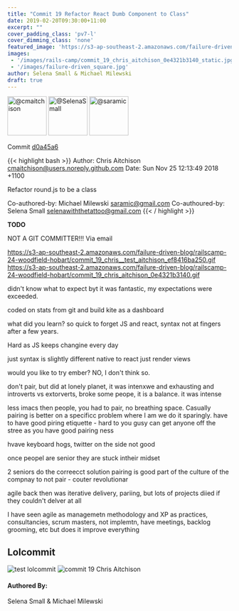 ```yaml
---
title: "Commit 19 Refactor React Dumb Component to Class"
date: 2019-02-20T09:30:00+11:00
excerpt: ""
cover_padding_class: 'pv7-l'
cover_dimming_class: 'none'
featured_image: 'https://s3-ap-southeast-2.amazonaws.com/failure-driven-blog/railscamp-24-woodfield-hobart/commit_19_chris_aitchison_0e4321b3140.gif'
images:
 - '/images/rails-camp/commit_19_chris_aitchison_0e4321b3140_static.jpg'
 - '/images/failure-driven_square.jpg'
author: Selena Small & Michael Milewski 
draft: true
---
```


<img alt="@cmaitchison" src="//github.com/cmaitchison.png" style="display: inline; width: 88px;" height="88" />
<img alt="@SelenaSmall" src="//github.com/SelenaSmall.png" style="display: inline; width: 88px;" height="88" />
<img alt="@saramic" src="//github.com/saramic.png" style="display: inline; width: 88px;" height="88" />

Commit [d0a45a6](https://github.com/failure-driven/railscamp-search-term/commit/d0a45a60a89aa3d9175185c8dda686d02cd577df)

{{< highlight bash >}}
Author: Chris Aitchison <cmaitchison@users.noreply.github.com>
Date:   Sun Nov 25 12:13:49 2018 +1100

Refactor round.js to be a class

Co-authored-by: Michael Milewski <saramic@gmail.com>
Co-authoured-by: Selena Small <selenawiththetattoo@gmail.com>
{{< / highlight >}}

**TODO**

NOT A GIT COMMITTER!!! Via email

https://s3-ap-southeast-2.amazonaws.com/failure-driven-blog/railscamp-24-woodfield-hobart/commit_19_chris__test_aitchison_ef8416ba250.gif
https://s3-ap-southeast-2.amazonaws.com/failure-driven-blog/railscamp-24-woodfield-hobart/commit_19_chris_aitchison_0e4321b3140.gif

didn't know what to expect byt it was fantastic, my expectations were
exceeded.

coded on stats from git and build kite as a dashboard

what did you learn? so quick to forget JS and react, syntax not at fingers
after a few years.

Hard as JS keeps changine every day

just syntax is slightly different native to react just render views

would you like to try ember? NO, I don't think so.

don't pair, but did at lonely planet, it was intenxwe and exhausting and
introverts vs extorverts, broke some peope, it is a balance. it was intense

less imacs then people, you had to pair, no breathing space. Casually pairing
is better on a specificc problem where I am we do it sparingly. have to have
good piring etiquette - hard to
you gusy can get anyone off the stree as you have good pairing ness

hvave keyboard hogs, twitter on the side not good

once peopel are senior they are stuck intheir midset

2 seniors do the correecct solution pairing is good
part of the culture of the compnay to not pair - couter revolutionar

agile back then was iterative delivery, pariing, but lots of projects diied if
they couldn't delver at all

I have seen agile as managemetn methodology and XP as practices,
consultancies, scrum masters, not implemtn, have meetings, backlog grooming,
etc but does it improve everything

## Lolcommit

![test lolcommit](http://s3-ap-southeast-2.amazonaws.com/failure-driven-blog/railscamp-24-woodfield-hobart/commit_19_chris__test_aitchison_ef8416ba250.gif)
![commit 19 Chris Aitchison](http://s3-ap-southeast-2.amazonaws.com/failure-driven-blog/railscamp-24-woodfield-hobart/commit_19_chris_aitchison_0e4321b3140.gif)

#### Authored By:

Selena Small & Michael Milewski
